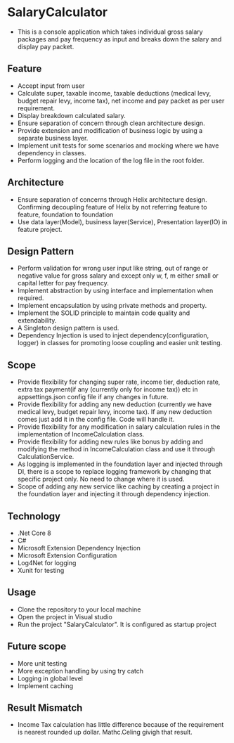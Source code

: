 # SalaryCalculator
* This is a console application which takes individual gross salary packages and pay frequency as input and breaks down the salary and display pay packet.
## Feature
* Accept input from user 
* Calculate super, taxable income, taxable deductions (medical levy, budget repair levy, income tax), net income and pay packet as per user requirement.
* Display breakdown calculated salary.
* Ensure separation of concern through clean architecture design.
* Provide extension and modification of business logic by using a separate business layer.
* Implement unit tests for some scenarios  and mocking where we have dependency in classes.
* Perform logging and the location of the log file in the root folder.

## Architecture
* Ensure separation of concerns through Helix architecture design. Confirming decoupling feature of Helix by not referring feature to feature, foundation to foundation
* Use data layer(Model), business layer(Service), Presentation layer(IO) in feature project.
  
## Design Pattern
* Perform validation for wrong user input like string, out of range or negative value for gross salary and except only w, f, m either small or capital letter for pay frequency.
* Implement abstraction by using interface and implementation when required.
* Implement encapsulation by using private methods and property.
* Implement the SOLID principle to maintain code quality and extendability. 
* A Singleton design pattern is used.
* Dependency Injection is used to inject dependency(configuration, logger) in classes for promoting loose coupling and easier unit testing. 
  
## Scope
* Provide flexibility for changing super rate, income tier, deduction rate, extra tax payment(if any (currently only for income tax)) etc in appsettings.json config file if any changes in future.
* Provide flexibility for adding any new deduction (currently we have medical levy, budget repair levy, income tax). If any new deduction comes just add it in the config file. Code will handle it.
* Provide flexibility for any modification in salary calculation rules in the implementation of IncomeCalculation class.
* Provide flexibility for adding new rules like bonus by adding and modifying the method in IncomeCalculation class and use it through CalculationService.
* As logging is implemented in the foundation layer and injected through DI, there is a scope to replace logging framework by changing that specific project only. No need to change where it is used.
* Scope of adding any new service like caching by creating a project in the foundation layer and injecting it through dependency injection.

## Technology
* .Net Core 8
* C#
* Microsoft Extension Dependency Injection
* Microsoft Extension Configuration 
* Log4Net for logging
* Xunit for testing

## Usage
* Clone the repository to your local machine
* Open the project in Visual studio
* Run the project "SalaryCalculator". It is configured as startup project

## Future scope
* More unit testing
* More exception handling by using try catch
* Logging in global level
* Implement caching

## Result Mismatch
* Income Tax calculation has little difference because of the requirement is nearest rounded up dollar. Mathc.Celing givigh that result.


